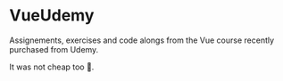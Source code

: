 # VueUdemy

Assignements, exercises and code alongs from the Vue course recently purchased from Udemy. 

It was not cheap too 🤣.
